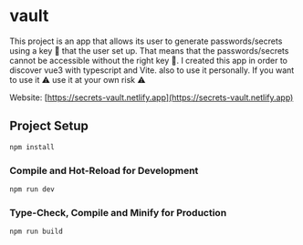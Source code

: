 # vault

This project is an app that allows its user to generate passwords/secrets  using a key 🔑 that the user set up. That means that the passwords/secrets cannot be accessible without the right key 🔐.
I created this app in order to discover vue3 with typescript and Vite. also to use it personally. If you want to use it ⚠️ use it at your own risk ⚠️

Website: [https://secrets-vault.netlify.app](https://secrets-vault.netlify.app)

## Project Setup

```sh
npm install
```

### Compile and Hot-Reload for Development

```sh
npm run dev
```

### Type-Check, Compile and Minify for Production

```sh
npm run build
```
